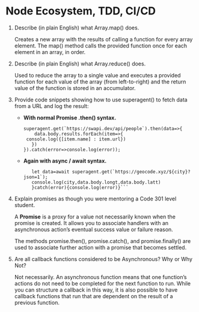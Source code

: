 # Node Ecosystem, TDD, CI/CD

1. Describe (in plain English) what Array.map() does.

    Creates a new array with the results of calling a function for every array element. The map() method calls the provided function once for each element in an array, in order.

2. Describe (in plain English) what Array.reduce() does.

    Used to reduce the array to a single value and executes a provided function for each value of the array (from left-to-right) and the return value of the function is stored in an accumulator.

3. Provide code snippets showing how to use superagent() to fetch data from a URL and log the result:

    - **With normal Promise .then() syntax.**

        ```
        superagent.get(`https://swapi.dev/api/people`).then(data=>{
            data.body.results.forEach(item=>{
         console.log({[item.name] : item.url})
           })
        }).catch(error=>console.log(error));
        ```

    - **Again with async / await syntax.**

        ```try{
           let data=await superagent.get(`https://geocode.xyz/${city}?json=1`);
           console.log(city,data.body.longt,data.body.latt)
           }catch(error){console.log(error)}```

4. Explain promises as though you were mentoring a Code 301 level student.

    A **Promise** is a proxy for a value not necessarily known when the promise is created. It allows you to associate handlers with an asynchronous action’s eventual success value or failure reason.

    The methods promise.then(), promise.catch(), and promise.finally() are used to associate further action with a promise that becomes settled.

5. Are all callback functions considered to be Asynchronous? Why or Why Not?

    Not necessarily. An asynchronous function means that one function’s actions do not need to be completed for the next function to run. While you can structure a callback in this way, it is also possible to have callback functions that run that are dependent on the result of a previous function.
